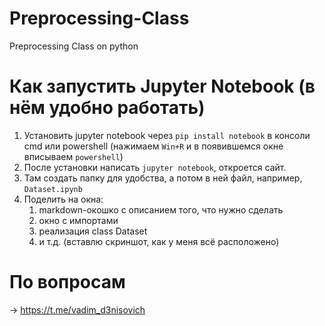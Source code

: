 # Preprocessing-Class
Preprocessing Class on python

# Как запустить Jupyter Notebook (в нём удобно работать) 
1) Установить jupyter notebook через `pip install notebook` в консоли cmd или powershell (нажимаем `Win+R` и в появившемся окне вписываем `powershell`)
2) После установки написать `jupyter notebook`, откроется сайт.
3) Там создать папку для удобства, а потом в ней файл, например, `Dataset.ipynb`
4) Поделить на окна:
    1) markdown-окошко с описанием того, что нужно сделать
    2) окно с импортами
    3) реализация class Dataset
    4) и т.д. (вставлю скриншот, как у меня всё расположено)

# По вопросам 
-> https://t.me/vadim_d3nisovich
